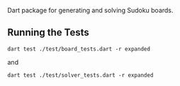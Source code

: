 Dart package for generating and solving Sudoku boards.

## Running the Tests

```
dart test ./test/board_tests.dart -r expanded
``` 

and

```
dart test ./test/solver_tests.dart -r expanded
```
